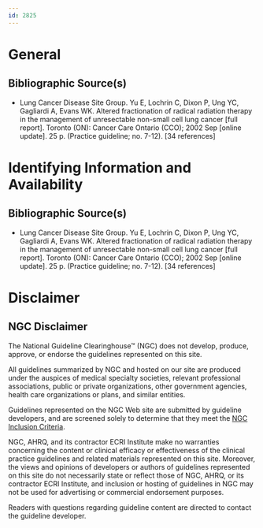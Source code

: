 ```yaml
---
id: 2825
---
```


# General

## Bibliographic Source(s)

- Lung Cancer Disease Site Group. Yu E, Lochrin C, Dixon P, Ung YC, Gagliardi A, Evans WK. Altered fractionation of radical radiation therapy in the management of unresectable non-small cell lung cancer [full report]. Toronto (ON): Cancer Care Ontario (CCO); 2002 Sep [online update]. 25 p. (Practice guideline; no. 7-12). [34 references]

# Identifying Information and Availability

## Bibliographic Source(s)

- Lung Cancer Disease Site Group. Yu E, Lochrin C, Dixon P, Ung YC, Gagliardi A, Evans WK. Altered fractionation of radical radiation therapy in the management of unresectable non-small cell lung cancer [full report]. Toronto (ON): Cancer Care Ontario (CCO); 2002 Sep [online update]. 25 p. (Practice guideline; no. 7-12). [34 references]

# Disclaimer

## NGC Disclaimer

The National Guideline Clearinghouse™ (NGC) does not develop, produce, approve, or endorse the guidelines represented on this site.

All guidelines summarized by NGC and hosted on our site are produced under the auspices of medical specialty societies, relevant professional associations, public or private organizations, other government agencies, health care organizations or plans, and similar entities.

Guidelines represented on the NGC Web site are submitted by guideline developers, and are screened solely to determine that they meet the [NGC Inclusion Criteria](/help-and-about/summaries/inclusion-criteria).

NGC, AHRQ, and its contractor ECRI Institute make no warranties concerning the content or clinical efficacy or effectiveness of the clinical practice guidelines and related materials represented on this site. Moreover, the views and opinions of developers or authors of guidelines represented on this site do not necessarily state or reflect those of NGC, AHRQ, or its contractor ECRI Institute, and inclusion or hosting of guidelines in NGC may not be used for advertising or commercial endorsement purposes.

Readers with questions regarding guideline content are directed to contact the guideline developer.

